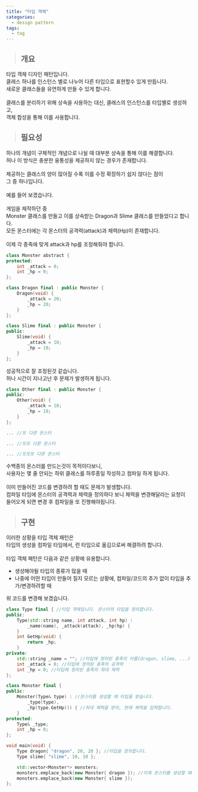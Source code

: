 ```yaml
---
title: "타입 객체"
categories:
  - design pattern
tags:
  - tag
---
```

> ## 개요

타입 객체 디자인 패턴입니다.<br>
클래스 하나를 인스턴스 별로 나누어 다른 타입으로 표현할수 있게 만듭니다.<br>
새로운 클래스들을 유연하게 만들 수 있게 합니다.<br>
<br>
클래스를 분리하기 위해 상속을 사용하는 대신, 클래스의 인스턴스를 타입별로 생성하고,<br>
객체 합성을 통해 이를 사용합니다.
> ## 필요성

하나의 개념이 구체적인 개념으로 나뉠 때 대부분 상속을 통해 이를 해결합니다.<br>
허나 이 방식은 충분한 융통성을 제공하지 않는 경우가 존재합니다.<br>
<br>
제공하는 클래스의 양이 많아질 수록 이를 수정 확장하기 쉽지 않다는 점이<br>
그 중 하나입니다.<br>
<br>
예를 들어 보겠습니다.<br>
<br>
게임을 제작하던 중<br>
Monster 클래스를 만들고 이를 상속받는 Dragon과 Slime 클래스를 만들었다고 합니다.<br>
모든 몬스터에는 각 몬스터의 공격력(attack)과 체력(Hp)이 존재합니다.<br>
<br>
이제 각 종족에 맞게 attack과 hp를 조정해줘야 합니다.
```cpp
class Monster abstract {
protected:
	int _attack = 0;
	int _hp = 0;
};
```
```cpp
class Dragon final : public Monster {
	Dragon(void) {
		_attack = 20;
		_hp = 20;
	}
};
```
```cpp
class Slime final : public Monster {
public:
	Slime(void) {
		_attack = 10;
		_hp = 10;
	}
};
```
성공적으로 잘 조정된것 같습니다.<br>
허나 시간이 지나고난 후 문제가 발생하게 됩니다.<br>
```cpp
class Other final : public Monster {
public:
	Other(void) {
		_attack = 10;
		_hp = 10;
	}
};
```
```cpp
... //또 다른 몬스터
```
```cpp
... //또또 다른 몬스터
```
```cpp
... //또또또 다른 몬스터
```
수백종의 몬스터를 만드는것이 목적이다보니,<br>
사용자는 몇 줄 안되는 하위 클래스를 하루종일 작성하고 컴파일 하게 됩니다.<br>
<br>
이미 만들어진 코드를 변경하려 할 때도 문제가 발생합니다.<br>
컴파일 타임에 몬스터의 공격력과 체력을 정의하다 보니 체력을 변경해달라는 요청이<br>
들어오게 되면 변경 후 컴파일을 또 진행해야됩니다.
> ## 구현

이러한 상황을 타입 객체 패턴은<br>
타입의 생성을 컴파일 타임에서, 런 타임으로 옮김으로써 해결하려 합니다.<br>
<br>
타입 객체 패턴은 다음과 같은 상황에 유용합니다.
- 생성해야될 타입의 종류가 많을 때
- 나중에 어떤 타입이 만들어 질지 모르는 상황에, 컴파일/코드의 추가 없이 타입을 추가/변경하려할 때

위 코드를 변경해 보겠습니다.
```cpp
class Type final { //타입 객체입니다. 몬스터의 타입을 정의합니다.
public:
	Type(std::string name, int attack, int hp) :
		_name(name), _attack(attack), _hp(hp) {
	}
	int GetHp(void) {
		return _hp;
	}
private:
	std::string _name = ""; //타입에 정의된 종족의 이름(dragon, slime, ...)
	int _attack = 0; //타입에 정의된 종족의 공격력
	int _hp = 0; //타입에 정의된 종족의 최대 체력
};
```
```cpp
class Monster final {
public:
	Monster(Type& type) : //몬스터를 생성할 때 타입을 받습니다.
		_type(type),
		_hp(type.GetHp()) { //최대 체력을 받아, 현재 체력을 입력합니다.
	}
protected:
	Type& _type;
	int _hp = 0;
};
```
```cpp
void main(void) {
	Type dragon{ "dragon", 20, 20 }; //타입을 정의합니다.
	Type slime{ "slime", 10, 10 };

	std::vector<Monster*> monsters;
	monsters.emplace_back(new Monster{ dragon }); //이제 몬스터를 생성할 때 타입을 사용합니다.
	monsters.emplace_back(new Monster{ slime });
};
```

